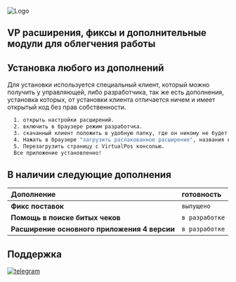 ![Logo](https://s.iimg.su/s/09/Xl85BSRyFmSjnhhGYL7AUcFdVuRK1OIl5w46JQRj.png)


## VP расширения, фиксы и дополнительные модули для облегчения работы
## Установка любого из дополнений 

Для установки используется специальный клиент, который можно получить у управляющей, либо разработчика, 
так же есть дополнения, установка которых, от установки клиента отличается ничем и имеет открытый код без прав собственности.

```bash
  1. открыть настройки расширений.
  2. включить в браузере режим разработчка.
  3. скачанный клиент положить в удобную папку, где он никому не будет мешать.
  4. Нажать в браузере "загрузить распакованное расширение", названия кнопок меняются от бразуера к браузера, но смысл один.
  5. Перезагрузить страницу с VirtualPos консолью. 
  Все приложение установленно!
```
    
## В наличии следующие дополнения

| Дополнение | готовность     | 
| :-------- | :------- |
| **Фикс поставок** | `выпущено` |
| **Помощь в поиске битых чеков** | `в разработке` |
| **Расширение основного приложения 4 версии** | `в разработке` |

## Поддержка
[![telegram](https://img.shields.io/badge/telegram-1DA1F2?style=for-the-badge&logo=telegram&logoColor=white)](http://t.me/al_picaso)


